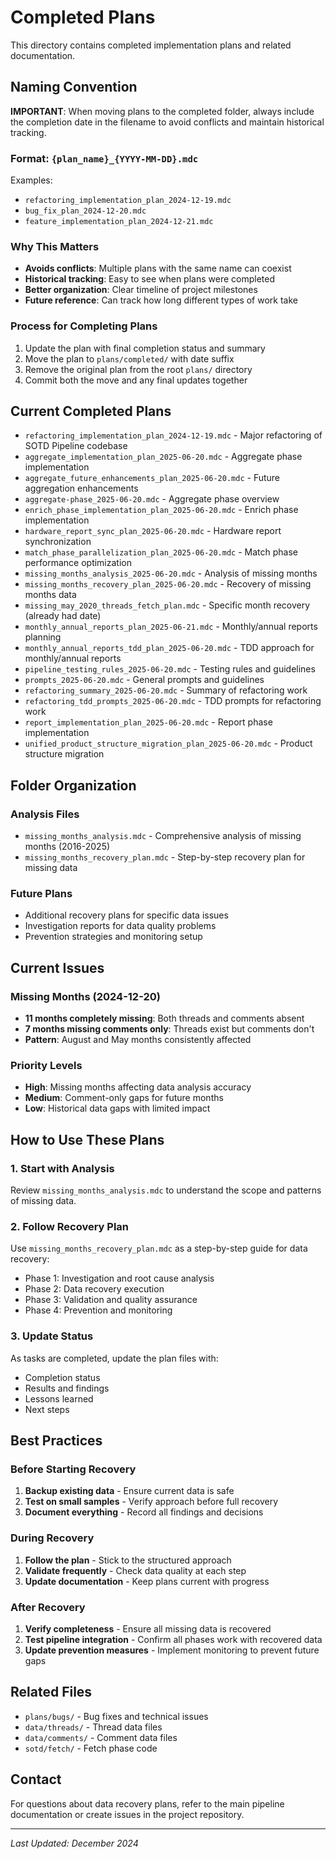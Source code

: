 # Completed Plans

This directory contains completed implementation plans and related documentation.

## Naming Convention

**IMPORTANT**: When moving plans to the completed folder, always include the completion date in the filename to avoid conflicts and maintain historical tracking.

### Format: `{plan_name}_{YYYY-MM-DD}.mdc`

Examples:
- `refactoring_implementation_plan_2024-12-19.mdc`
- `bug_fix_plan_2024-12-20.mdc`
- `feature_implementation_plan_2024-12-21.mdc`

### Why This Matters

- **Avoids conflicts**: Multiple plans with the same name can coexist
- **Historical tracking**: Easy to see when plans were completed
- **Better organization**: Clear timeline of project milestones
- **Future reference**: Can track how long different types of work take

### Process for Completing Plans

1. Update the plan with final completion status and summary
2. Move the plan to `plans/completed/` with date suffix
3. Remove the original plan from the root `plans/` directory
4. Commit both the move and any final updates together

## Current Completed Plans

- `refactoring_implementation_plan_2024-12-19.mdc` - Major refactoring of SOTD Pipeline codebase
- `aggregate_implementation_plan_2025-06-20.mdc` - Aggregate phase implementation
- `aggregate_future_enhancements_plan_2025-06-20.mdc` - Future aggregation enhancements
- `aggregate-phase_2025-06-20.mdc` - Aggregate phase overview
- `enrich_phase_implementation_plan_2025-06-20.mdc` - Enrich phase implementation
- `hardware_report_sync_plan_2025-06-20.mdc` - Hardware report synchronization
- `match_phase_parallelization_plan_2025-06-20.mdc` - Match phase performance optimization
- `missing_months_analysis_2025-06-20.mdc` - Analysis of missing months
- `missing_months_recovery_plan_2025-06-20.mdc` - Recovery of missing months data
- `missing_may_2020_threads_fetch_plan.mdc` - Specific month recovery (already had date)
- `monthly_annual_reports_plan_2025-06-21.mdc` - Monthly/annual reports planning
- `monthly_annual_reports_tdd_plan_2025-06-20.mdc` - TDD approach for monthly/annual reports
- `pipeline_testing_rules_2025-06-20.mdc` - Testing rules and guidelines
- `prompts_2025-06-20.mdc` - General prompts and guidelines
- `refactoring_summary_2025-06-20.mdc` - Summary of refactoring work
- `refactoring_tdd_prompts_2025-06-20.mdc` - TDD prompts for refactoring work
- `report_implementation_plan_2025-06-20.mdc` - Report phase implementation
- `unified_product_structure_migration_plan_2025-06-20.mdc` - Product structure migration

## Folder Organization

### Analysis Files
- `missing_months_analysis.mdc` - Comprehensive analysis of missing months (2016-2025)
- `missing_months_recovery_plan.mdc` - Step-by-step recovery plan for missing data

### Future Plans
- Additional recovery plans for specific data issues
- Investigation reports for data quality problems
- Prevention strategies and monitoring setup

## Current Issues

### Missing Months (2024-12-20)
- **11 months completely missing**: Both threads and comments absent
- **7 months missing comments only**: Threads exist but comments don't
- **Pattern**: August and May months consistently affected

### Priority Levels
- **High**: Missing months affecting data analysis accuracy
- **Medium**: Comment-only gaps for future months
- **Low**: Historical data gaps with limited impact

## How to Use These Plans

### 1. Start with Analysis
Review `missing_months_analysis.mdc` to understand the scope and patterns of missing data.

### 2. Follow Recovery Plan
Use `missing_months_recovery_plan.mdc` as a step-by-step guide for data recovery:
- Phase 1: Investigation and root cause analysis
- Phase 2: Data recovery execution
- Phase 3: Validation and quality assurance
- Phase 4: Prevention and monitoring

### 3. Update Status
As tasks are completed, update the plan files with:
- Completion status
- Results and findings
- Lessons learned
- Next steps

## Best Practices

### Before Starting Recovery
1. **Backup existing data** - Ensure current data is safe
2. **Test on small samples** - Verify approach before full recovery
3. **Document everything** - Record all findings and decisions

### During Recovery
1. **Follow the plan** - Stick to the structured approach
2. **Validate frequently** - Check data quality at each step
3. **Update documentation** - Keep plans current with progress

### After Recovery
1. **Verify completeness** - Ensure all missing data is recovered
2. **Test pipeline integration** - Confirm all phases work with recovered data
3. **Update prevention measures** - Implement monitoring to prevent future gaps

## Related Files

- `plans/bugs/` - Bug fixes and technical issues
- `data/threads/` - Thread data files
- `data/comments/` - Comment data files
- `sotd/fetch/` - Fetch phase code

## Contact

For questions about data recovery plans, refer to the main pipeline documentation or create issues in the project repository.

---
*Last Updated: December 2024* 